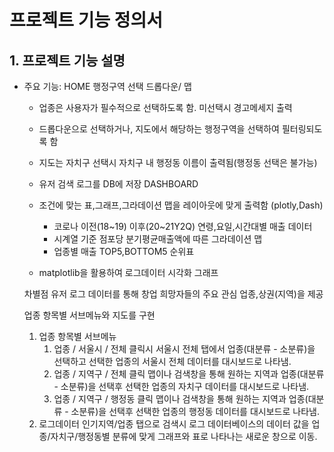 
# 프로젝트 기능 정의서

## 1. 프로젝트 기능 설명

  - 주요 기능:
    HOME
      행정구역 선택 드롭다운/ 맵
      - 업종은 사용자가 필수적으로 선택하도록 함. 미선택시 경고메세지 출력
      - 드롭다운으로 선택하거나, 지도에서 해당하는 행정구역을 선택하여 필터링되도록 함
      - 지도는 자치구 선택시 자치구 내 행정동 이름이 출력됨(행정동 선택은 불가능)
      - 유저 검색 로그를 DB에 저장
    DASHBOARD
      - 조건에 맞는 표,그래프,그라데이션 맵을 레이아웃에 맞게 출력함 (plotly,Dash)
        * 코로나 이전(18~19) 이후(20~21Y2Q) 연령,요일,시간대별 매출 데이터
        * 시계열 기준 점포당 분기평균매출액에 따른 그라데이션 맵
        * 업종별 매출 TOP5,BOTTOM5 순위표
      
      - matplotlib을 활용하여 로그데이터 시각화 그래프
        
        

    차별점
      유저 로그 데이터를 통해 창업 희망자들의 주요 관심 업종,상권(지역)을 제공


    





    업종 항목별 서브메뉴와 지도를 구현
    1. 업종 항목별 서브메뉴
       1) 업종 / 서울시 / 전체 클릭시
      서울시 전체 탭에서 업종(대분류 - 소분류)을 선택하고 선택한 업종의 서울시 전체 데이터를 대시보드로 나타냄.
       2) 업종 / 지역구 / 전체 클릭
      맵이나 검색창을 통해 원하는 지역과 업종(대분류 - 소분류)을 선택후 
      선택한 업종의 자치구 데이터를 대시보드로 나타냄.
       3) 업종 / 지역구 / 행정동 클릭
       맵이나 검색창을 통해 원하는 지역과 업종(대분류 - 소분류)을 선택후 
      선택한 업종의 행정동 데이터를 대시보드로 나타냄.
    2. 로그데이터
       인기지역/업종 탭으로 검색시 로그 데이터베이스의 데이터 값을 업종/자치구/행정동별 분류에 맞게 그래프와 표로 나타나는 새로운 창으로 이동.  

